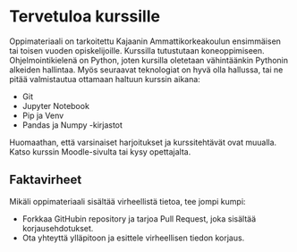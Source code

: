 # Tervetuloa kurssille

Oppimateriaali on tarkoitettu Kajaanin Ammattikorkeakoulun ensimmäisen tai toisen vuoden opiskelijoille. Kurssilla tutustutaan koneoppimiseen. Ohjelmointikielenä on Python, joten kursilla oletetaan vähintäänkin Pythonin alkeiden hallintaa. Myös seuraavat teknologiat on hyvä olla hallussa, tai ne pitää valmistautua ottamaan haltuun kurssin aikana:

* Git
* Jupyter Notebook
* Pip ja Venv
* Pandas ja Numpy -kirjastot

Huomaathan, että varsinaiset harjoitukset ja kurssitehtävät ovat muualla. Katso kurssin Moodle-sivulta tai kysy opettajalta.

## Faktavirheet
Mikäli oppimateriaali sisältää virheellistä tietoa, tee jompi kumpi:

* Forkkaa GitHubin repository ja tarjoa Pull Request, joka sisältää korjausehdotukset.
* Ota yhteyttä ylläpitoon ja esittele virheellisen tiedon korjaus.